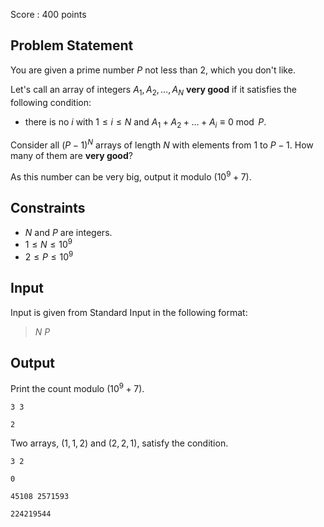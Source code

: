 Score : $400$ points

## Problem Statement

You are given a prime number $P$ not less than $2$, which you don't like.

Let's call an array of integers $A_1, A_2, \dots, A_N$ **very good** if it satisfies the following condition:

- there is no $i$ with $1 \le i \le N$ and $A_1 + A_2 + \dots + A_i \equiv 0 \bmod P$.

Consider all $(P-1)^N$ arrays of length $N$ with elements from $1$ to $P-1$. How many of them are **very good**?

As this number can be very big, output it modulo $(10^9 + 7)$.

## Constraints

- $N$ and $P$ are integers.
- $1 \leq N \leq 10^9$
- $2 \leq P \leq 10^9$

## Input

Input is given from Standard Input in the following format:

> $N$ $P$

## Output

Print the count modulo $(10^9 + 7)$.

```input1
3 3
```

```output1
2
```

Two arrays, $(1, 1, 2)$ and $(2, 2, 1)$, satisfy the condition.

```input2
3 2
```

```output2
0
```

```input3
45108 2571593
```

```output3
224219544
```